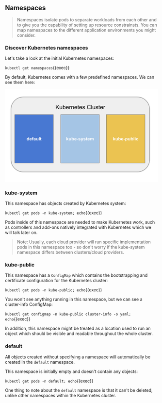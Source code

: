 ## Namespaces

> Namespaces isolate pods to separate workloads from each other and to give you the capability of setting up resource constrainsts. You can map namespaces to the different application environments you might consider.

### Discover Kubernetes namespaces

Let's take a look at the initial Kubernetes namespaces:

`kubectl get namespaces`{{exec}}

By default, Kubernetes comes with a few predefined namespaces. We can see them here:

![Namespace](../assets/namespaces.png)

### kube-system

This namespace has objects created by Kubernetes system:

`kubectl get pods -n kube-system; echo`{{exec}}

Pods inside of this namespace are needed to make Kubernetes work, such as controllers and add-ons natively integrated with Kubernetes which we will talk later on.

> Note: Usually, each cloud provider will run specific implementation pods in this namespace too - so don't worry if the kube-system namespace differs between clusters/cloud providers.

### kube-public
This namespace has a `ConfigMap` which contains the bootstrapping and certificate configuration for the Kubernetes cluster:

`kubectl get pods -n kube-public; echo`{{exec}}

You won't see anything running in this namespace, but we can see a cluster-info ConfigMap:

`kubectl get configmap -n kube-public cluster-info -o yaml; echo`{{exec}}

In addition, this namespace might be treated as a location used to run an object which should be visible and readable throughout the whole cluster.

### default

All objects created without specifying a namespace will automatically be created in the `default` namespace.

This namespace is initially empty and doesn't contain any objects:

`kubectl get pods -n default; echo`{{exec}}

One thing to note about the `default` namespace is that it can't be deleted, unlike other namespaces within the Kubernetes cluster.